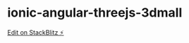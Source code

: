 # ionic-angular-threejs-3dmall

[Edit on StackBlitz ⚡️](https://stackblitz.com/edit/ionic-angular-threejs-3dmall)